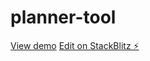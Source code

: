 # planner-tool
[View demo](https://planner-tool.stackblitz.com)
[Edit on StackBlitz ⚡️](https://stackblitz.com/edit/planner-tool)
